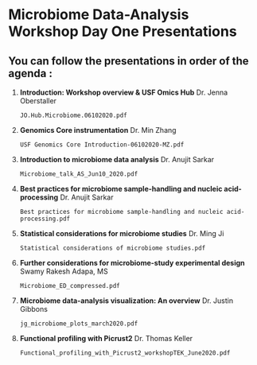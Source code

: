 # Microbiome Data-Analysis Workshop Day One Presentations

## You can follow the presentations in order of the agenda :

1. **Introduction: Workshop overview & USF Omics Hub**	Dr. Jenna Oberstaller 

   `JO.Hub.Microbiome.06102020.pdf`

2. **Genomics Core instrumentation**	Dr. Min Zhang

   `USF Genomics Core Introduction-06102020-MZ.pdf` 

3. **Introduction to microbiome data analysis**	Dr. Anujit Sarkar

   `Microbiome_talk_AS_Jun10_2020.pdf`

4. **Best practices for microbiome sample-handling and nucleic acid-processing** Dr. Anujit Sarkar

   `Best practices for microbiome sample-handling and nucleic acid-processing.pdf`

5. **Statistical considerations for microbiome studies**	Dr. Ming Ji

   `Statistical considerations of microbiome studies.pdf`

6. **Further considerations for microbiome-study experimental design**	Swamy Rakesh Adapa, MS

   `Microbiome_ED_compressed.pdf`

7. **Microbiome data-analysis visualization: An overview**	Dr. Justin Gibbons

   `jg_microbiome_plots_march2020.pdf`
   
8. **Functional profiling with Picrust2** Dr. Thomas Keller

   `Functional_profiling_with_Picrust2_workshopTEK_June2020.pdf`


